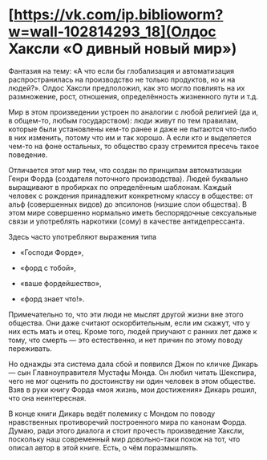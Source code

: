 # [https://vk.com/ip.biblioworm?w=wall-102814293_18](Олдос Хаксли «О дивный новый мир»)

Фантазия на тему: «А что если бы глобализация и автоматизация распространилась на производство не только продуктов, но и на людей?».
Олдос Хаксли предположил, как это могло повлиять на их размножение, рост, отношения, определённость жизненного пути и т.д.

Мир в этом произведении устроен по аналогии с любой религией (да и, в общем-то, любым государством): люди живут по тем правилам, которые были установлены кем-то ранее и даже не пытаются что-либо в них изменить, потому что им и так хорошо.
А если кто и выделяется чем-то на фоне остальных, то общество сразу стремится пресечь такое поведение.

Отличается этот мир тем, что создан по принципам автоматизации Генри Форда (создателя поточного производства).
Людей буквально выращивают в пробирках по определённым шаблонам.
Каждый человек с рождения принадлежит конкретному классу в обществе: от альф (совершенных видов) до эпсилонов (низшие слои общества).
В этом мире совершенно нормально иметь беспорядочные сексуальные связи и употреблять наркотики (сому) в качестве антидепрессанта.

Здесь часто употребляют выражения типа

- «Господи Форде»,

- «форд с тобой»,

- «ваше фордейшество»,

- «форд знает что!».

Примечательно то, что эти люди не мыслят другой жизни вне этого общества.
Они даже считают оскорбительным, если им скажут, что у них есть мать и отец.
Кроме того, людей приучают с ранних лет даже к тому, что смерть — это естественно, и нет причин по этому поводу переживать.

Но однажды эта система дала сбой и появился Джон по кличке Дикарь — сын Главноуправителя Мустафы Монда.
Он любил читать Шекспира, чего не мог оценить по достоинству ни один человек в этом обществе.
Взяв в руки книгу Форда «моя жизнь, мои достижения» Дикарь решил, что она неинтересная.

В конце книги Дикарь ведёт полемику с Мондом по поводу нравственных противоречий построенного мира по канонам Форда.
Думаю, ради этого диалога и стоит прочесть произведение Хаксли, поскольку наш современный мир довольно-таки похож на тот, что описал автор в этой книге.
Есть, о чём поразмышлять.